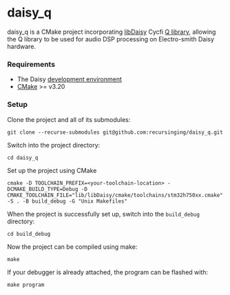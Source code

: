 # daisy_q

daisy_q is a CMake project incorporating [libDaisy](https://github.com/electro-smith/libDaisy) Cycfi [Q library](https://github.com/cycfi/q), allowing the Q library to be used for audio DSP processing on Electro-smith Daisy hardware.

### Requirements

* The Daisy [development environment](https://github.com/electro-smith/DaisyWiki/wiki/1.-Setting-Up-Your-Development-Environment)
* [CMake](https://cmake.org/download/) >= v3.20

### Setup

Clone the project and all of its submodules:

```
git clone --recurse-submodules git@github.com:recursinging/daisy_q.git
```

Switch into the project directory:

```
cd daisy_q
```

Set up the project using CMake

```
cmake -D TOOLCHAIN_PREFIX=<your-toolchain-location> -DCMAKE_BUILD_TYPE=Debug -D CMAKE_TOOLCHAIN_FILE="lib/libDaisy/cmake/toolchains/stm32h750xx.cmake" -S . -B build_debug -G "Unix Makefiles"
```

When the project is successfully set up, switch into the `build_debug` directory:

```
cd build_debug
```

Now the project can be compiled using make:

```
make
```

If your debugger is already attached, the program can be flashed with:

```
make program
```

